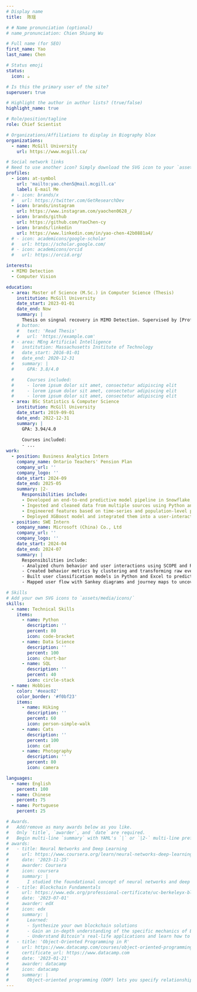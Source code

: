 ```yaml
---
# Display name
title:  陈瑶

# # Name pronunciation (optional)
# name_pronunciation: Chien Shiung Wu

# Full name (for SEO)
first_name: Yao
last_name: Chen

# Status emoji
status:
  icon: ☕️

# Is this the primary user of the site?
superuser: true

# Highlight the author in author lists? (true/false)
highlight_name: true

# Role/position/tagline
role: Chief Scientist

# Organizations/Affiliations to display in Biography blox
organizations:
  - name: McGill University
    url: https://www.mcgill.ca/

# Social network links
# Need to use another icon? Simply download the SVG icon to your `assets/media/icons/` folder.
profiles:
  - icon: at-symbol
    url: 'mailto:yao.chen5@mail.mcgill.ca'
    label: E-mail Me
  # - icon: brands/x
  #   url: https://twitter.com/GetResearchDev
  - icon: brands/instagram
    url: https://www.instagram.com/yaochen0628_/
  - icon: brands/github
    url: https://github.com/YaoChen-cy
  - icon: brands/linkedin
    url: https://www.linkedin.com/in/yao-chen-42b0881a4/
  # - icon: academicons/google-scholar
  #   url: https://scholar.google.com/
  # - icon: academicons/orcid
  #   url: https://orcid.org/

interests:
  - MIMO Detection
  - Computer Vision

education:
  - area: Master of Science (M.Sc.) in Computer Science (Thesis)
    institution: McGill University
    date_start: 2023-01-01
    date_end: Now
    summary: |
      Thesis on singnal recovery in MIMO Detection. Supervised by [Prof Chang Xiao-Wen](https://www.cs.mcgill.ca/~chang/).
    # button:
    #   text: 'Read Thesis'
    #   url: 'https://example.com'
  # - area: MEng Artificial Intelligence
  #   institution: Massachusetts Institute of Technology
  #   date_start: 2016-01-01
  #   date_end: 2020-12-31
  #   summary: |
  #     GPA: 3.8/4.0

  #     Courses included:
  #     - lorem ipsum dolor sit amet, consectetur adipiscing elit
  #     - lorem ipsum dolor sit amet, consectetur adipiscing elit
  #     - lorem ipsum dolor sit amet, consectetur adipiscing elit
  - area: BSc Statistics & Computer Science
    institution: McGill University
    date_start: 2019-09-01
    date_end: 2022-12-31
    summary: |
      GPA: 3.94/4.0
      
      Courses included:
      - ...
work:
  - position: Business Analytics Intern
    company_name: Ontario Teachers' Pension Plan
    company_url: ''
    company_logo: ''
    date_start: 2024-09
    date_end: 2025-05
    summary: |2-
      Responsibilities include:
      - Developed an end-to-end predictive model pipeline in Snowflake, reducing manual QA workload by 79\% with $<5\%$ risk.
      - Ingested and cleaned data from multiple sources using Python and SQL for scalable integration.
      - Engineered features based on time-series and population-level patterns to enhance model performance.
      - Deployed XGBoost model and integrated them into a user-interactive Streamlit app for real-time business prediction.
  - position: SWE Intern
    company_name: Microsoft (China) Co., Ltd
    company_url: ''
    company_logo: ''
    date_start: 2024-04
    date_end: 2024-07
    summary: |
      Responsibilities include:
      - Analyzed churn behavior and user interactions using SCOPE and Redash SQL on 100+ GB of telemetry data.
      - Created behavior metrics by clustering and transforming raw event data for better interpretability.
      - Built user classification models in Python and Excel to predict churn and segment engagement levels.
      - Mapped user flow with Sankey diagrams and journey maps to uncover drop-offs and engagement loops.

# Skills
# Add your own SVG icons to `assets/media/icons/`
skills:
  - name: Technical Skills
    items:
      - name: Python
        description: ''
        percent: 80
        icon: code-bracket
      - name: Data Science
        description: ''
        percent: 100
        icon: chart-bar
      - name: SQL
        description: ''
        percent: 40
        icon: circle-stack
  - name: Hobbies
    color: '#eeac02'
    color_border: '#f0bf23'
    items:
      - name: Hiking
        description: ''
        percent: 60
        icon: person-simple-walk
      - name: Cats
        description: ''
        percent: 100
        icon: cat
      - name: Photography
        description: ''
        percent: 80
        icon: camera

languages:
  - name: English
    percent: 100
  - name: Chinese
    percent: 75
  - name: Portuguese
    percent: 25

# Awards.
#   Add/remove as many awards below as you like.
#   Only `title`, `awarder`, and `date` are required.
#   Begin multi-line `summary` with YAML's `|` or `|2-` multi-line prefix and indent 2 spaces below.
# awards:
#   - title: Neural Networks and Deep Learning
#     url: https://www.coursera.org/learn/neural-networks-deep-learning
#     date: '2023-11-25'
#     awarder: Coursera
#     icon: coursera
#     summary: |
#       I studied the foundational concept of neural networks and deep learning. By the end, I was familiar with the significant technological trends driving the rise of deep learning; build, train, and apply fully connected deep neural networks; implement efficient (vectorized) neural networks; identify key parameters in a neural network’s architecture; and apply deep learning to your own applications.
#   - title: Blockchain Fundamentals
#     url: https://www.edx.org/professional-certificate/uc-berkeleyx-blockchain-fundamentals
#     date: '2023-07-01'
#     awarder: edX
#     icon: edx
#     summary: |
#       Learned:
#       - Synthesize your own blockchain solutions
#       - Gain an in-depth understanding of the specific mechanics of Bitcoin
#       - Understand Bitcoin’s real-life applications and learn how to attack and destroy Bitcoin, Ethereum, smart contracts and Dapps, and alternatives to Bitcoin’s Proof-of-Work consensus algorithm
#   - title: 'Object-Oriented Programming in R'
#     url: https://www.datacamp.com/courses/object-oriented-programming-with-s3-and-r6-in-r
#     certificate_url: https://www.datacamp.com
#     date: '2023-01-21'
#     awarder: datacamp
#     icon: datacamp
#     summary: |
#       Object-oriented programming (OOP) lets you specify relationships between functions and the objects that they can act on, helping you manage complexity in your code. This is an intermediate level course, providing an introduction to OOP, using the S3 and R6 systems. S3 is a great day-to-day R programming tool that simplifies some of the functions that you write. R6 is especially useful for industry-specific analyses, working with web APIs, and building GUIs.
---
```


<!-- ## About Me

Chien Shiung Wu is a professor of artificial intelligence at the Stanford AI Lab. Her research interests include distributed robotics, mobile computing and programmable matter. She leads the Robotic Neurobiology group, which develops self-reconfiguring robots, systems of self-organizing robots, and mobile sensor networks. -->
